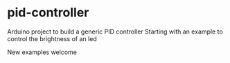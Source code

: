 # pid-controller

Arduino project to build a generic PID controller
Starting with an example to control the brightness of an led

New examples welcome
